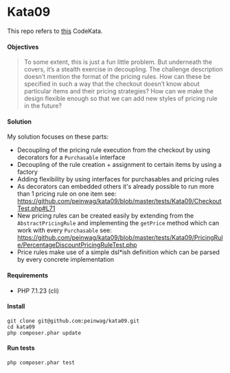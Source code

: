# Kata09

This repo refers to [this](http://codekata.com/kata/kata09-back-to-the-checkout/) CodeKata.

#### Objectives

>To some extent, this is just a fun little problem. But underneath the covers, it’s a stealth exercise
in decoupling. The challenge description doesn’t mention the format of the pricing rules. 
How can these be specified in such a way that the checkout doesn’t know about particular items and 
their pricing strategies? How can we make the design flexible enough so that we can add 
new styles of pricing rule in the future?


#### Solution

My solution focuses on these parts: 
- Decoupling of the pricing rule execution from the checkout by using decorators for a `Purchasable` interface
- Decoupling of the rule creation + assignment to certain items by using a factory
- Adding flexibility by using interfaces for purchasables and pricing rules
- As decorators can embedded others it's already possible to run more than 1 pricing rule on one item
see: https://github.com/peinwag/kata09/blob/master/tests/Kata09/CheckoutTest.php#L71
- New pricing rules can be created easily by extending from the `AbstractPricingRule` and implementing the `getPrice` method which can
work with every `Purchasable` see: https://github.com/peinwag/kata09/blob/master/tests/Kata09/PricingRule/PercentageDiscountPricingRuleTest.php
- Price rules make use of a simple dsl*ish definition which can be parsed by every concrete implementation

#### Requirements
- PHP 7.1.23 (cli)

#### Install
```
git clone git@github.com:peinwag/kata09.git
cd kata09
php composer.phar update
```

#### Run tests
`php composer.phar test`
